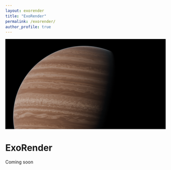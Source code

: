 ```yaml
---
layout: exorender
title: "ExoRender"
permalink: /exorender/
author_profile: true
---
```


<div class="gallery">
<img src="/images/render1.png" alt="Render 1">
</div>


# ExoRender
Coming soon